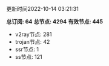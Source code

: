 更新时间2022-10-14 03:21:31

**总订阅: 64**
**总节点: 4294**
**有效节点: 445**
- v2ray节点: 281
- trojan节点: 42
- ssr节点: 1
- ss节点: 121
